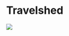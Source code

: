 # Travelshed

<a href='https://nycplanning.github.io/td-travelshed/webapp/dist/pop.html'><img src='https://github.com/NYCPlanning/td-travelshed/blob/master/webapp/img/cover.PNG'> </a>

